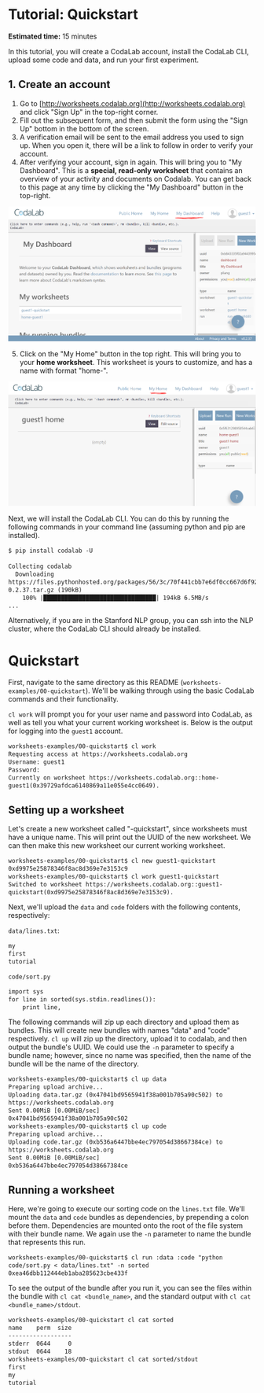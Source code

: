 # Tutorial: Quickstart

**Estimated time:** 15 minutes

In this tutorial, you will create a CodaLab account, install the CodaLab CLI,
upload some code and data, and run your first experiment.

## 1. Create an account

1.  Go to [http://worksheets.codalab.org](http://worksheets.codalab.org) and click "Sign Up" in the top-right corner.
2.  Fill out the subsequent form, and then submit the form using the "Sign Up" bottom in the bottom of the screen.
3.  A verification email will be sent to the email address you used to sign up. When you open it, there will be a link to follow in order to verify your account.
4.  After verifying your account, sign in again. This will bring you to "My Dashboard". This is a **special, read-only worksheet** that contains an overview of your activity and documents on Codalab. You can get back to this page at any time by clicking the "My Dashboard" button in the top-right.

![Dashboard](./dashboard.png)

5.  Click on the "My Home" button in the top right. This will bring you to your **home worksheet**. This worksheet is yours to customize, and has a name with format "home-<your username>".

![My Home](./home.png)

Next, we will install the CodaLab CLI. You can do this by running the following commands in your command line (assuming python and pip are installed).

    $ pip install codalab -U

    Collecting codalab
      Downloading https://files.pythonhosted.org/packages/56/3c/70f441cbb7e6df0cc667d6f924d797638c72e853f24ef013473ca6dc1d20/codalab-0.2.37.tar.gz (190kB)
        100% |████████████████████████████████| 194kB 6.5MB/s 
    ...


Alternatively, if you are in the Stanford NLP group, you can ssh into the NLP cluster, where the CodaLab CLI should already be installed.

# Quickstart

First, navigate to the same directory as this README (`worksheets-examples/00-quickstart`). We'll be walking through using the basic CodaLab commands and their functionality. 

`cl work` will prompt you for your user name and password into CodaLab, as well as tell you what your current working worksheet is. Below is the output for logging into the `guest1` account. 

    worksheets-examples/00-quickstart$ cl work
    Requesting access at https://worksheets.codalab.org
    Username: guest1
    Password: 
    Currently on worksheet https://worksheets.codalab.org::home-guest1(0x39729afdca6140869a11e055e4cc0649).

## Setting up a worksheet

Let's create a new worksheet called "<username>-quickstart", since worksheets must have a unique name. This will print out the UUID of the new worksheet. We can then make this new worksheet our current working worksheet. 

    worksheets-examples/00-quickstart$ cl new guest1-quickstart
    0xd9975e25878346f8ac8d369e7e3153c9
    worksheets-examples/00-quickstart$ cl work guest1-quickstart
    Switched to worksheet https://worksheets.codalab.org::guest1-quickstart(0xd9975e25878346f8ac8d369e7e3153c9).

Next, we'll upload the `data` and `code` folders with the following contents, respectively:

`data/lines.txt`:

    my
    first
    tutorial

`code/sort.py`

    import sys
    for line in sorted(sys.stdin.readlines()):
    	print line,

The following commands will zip up each directory and upload them as bundles. This will create new bundles with names "data" and "code" respectively. `cl up` will zip up the directory, upload it to codalab, and then output the bundle's UUID. We could use the `-n` parameter to specify a bundle name; however, since no name was specified, then the name of the bundle will be the name of the directory. 

    worksheets-examples/00-quickstart$ cl up data
    Preparing upload archive...
    Uploading data.tar.gz (0x47041bd9565941f38a001b705a90c502) to https://worksheets.codalab.org
    Sent 0.00MiB [0.00MiB/sec]              
    0x47041bd9565941f38a001b705a90c502
    worksheets-examples/00-quickstart$ cl up code
    Preparing upload archive...
    Uploading code.tar.gz (0xb536a6447bbe4ec797054d38667384ce) to https://worksheets.codalab.org
    Sent 0.00MiB [0.00MiB/sec]              
    0xb536a6447bbe4ec797054d38667384ce

## Running a worksheet
Here, we're going to execute our sorting code on the `lines.txt` file. We'll mount the `data` and `code` bundles as dependencies, by prepending a colon before them. Dependencies are mounted onto the root of the file system with their bundle name. We again use the `-n` parameter to name the bundle that represents this run. 

    worksheets-examples/00-quickstart$ cl run :data :code "python code/sort.py < data/lines.txt" -n sorted
    0xea46dbb112444eb1aba285623cbe433f

To see the output of the bundle after you run it, you can see the files within the bundle with `cl cat <bundle_name>`, and the standard output with `cl cat <bundle_name>/stdout`. 

    worksheets-examples/00-quickstart cl cat sorted
    name    perm  size
    ------------------
    stderr  0644     0
    stdout  0644    18
    worksheets-examples/00-quickstart cl cat sorted/stdout
    first
    my
    tutorial
